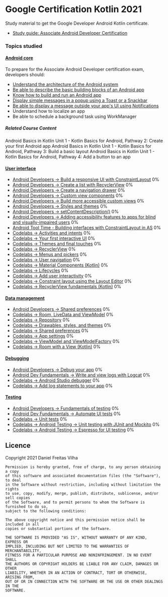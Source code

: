 # Google Certification Kotlin 2021
Study material to get the Google Developer Android Kotlin certificate.
- [Study guide: Associate Android Developer Certification](https://developers.google.com/certification/associate-android-developer/study-guide/)


### Topics studied
#### [Android core](https://developers.google.com/certification/associate-android-developer/study-guide/android-core)
To prepare for the Associate Android Developer certification exam, developers should:
 - [Understand the architecture of the Android system](https://medium.com/@deepamgoel/understanding-android-architecture-1f0fb4b52f90)
 - [Be able to describe the basic building blocks of an Android app](https://medium.com/@blazebnayak/android-fundamentals-building-blocks-and-intents-4ada94407b82)
 - [Know how to build and run an Android app](https://developer.android.com/studio/run)
 - [Display simple messages in a popup using a Toast or a Snackbar](android-core/android-core-certification/app/scr/main/java/com/danielvilha/android_core_certification/MainActivity.kt)
 - [Be able to display a message outside your app's UI using Notifications](https://developer.android.com/training/notify-user/build-notification)
 - Understand how to localize an app
 - Be able to schedule a background task using WorkManager

##### Related Course Content
Android Basics in Kotlin Unit 1 - Kotlin Basics for Android, Pathway 2: Create your first Android app
Android Basics in Kotlin Unit 1 - Kotlin Basics for Android, Pathway 3: Build a basic layout
Android Basics in Kotlin Unit 1 - Kotlin Basics for Android, Pathway 4: Add a button to an app


#### [User interface](https://developers.google.com/certification/associate-android-developer/study-guide/user-interface)
- [Android Developers -> Build a responsive UI with ConstraintLayout]() 0%
- [Android Developers -> Create a list with RecyclerView]() 0%
- [Android Developers -> Create a navigation drawer]() 0%
- [Android Developers -> Custom view components]() 0%
- [Android Developers -> Build more accessible custom views]() 0%
- [Android Developers -> Styles and themes]() 0%
- [Android Developers -> setContentDescription()]() 0%
- [Android Developers -> Adding accessibility features to apps for blind and visually-impaired users]() 0%
- [Android Tool Time - Building interfaces with ConstraintLayout in AS]() 0%
- [Codelabs -> Activities and intents]() 0%
- [Codelabs -> Your first interactive UI]() 0%
- [Codelabs -> Themes and final touches]() 0%
- [Codelabs -> RecyclerView]() 0%
- [Codelabs -> Menus and pickers]() 0%
- [Codelabs -> User navigation]() 0%
- [Codelabs -> Material Components (Kotlin)]() 0%
- [Codelabs -> Lifecycles]() 0%
- [Codelabs -> Add user interactivity]() 0%
- [Codelabs -> Constraint layout using the Layout Editor]() 0%
- [Codelabs -> RecyclerView fundamentals (Kotlin)]() 0%


#### [Data management](https://developers.google.com/certification/associate-android-developer/study-guide/data-management)
- [Android Developers -> Shared preferences]() 0%
- [Codelabs -> Room, LiveData and ViewModel]() 0%
- [Codelabs -> Repository]() 0%
- [Codelabs -> Drawables, styles, and themes]() 0%
- [Codelabs -> Shared preferences]() 0%
- [Codelabs -> App settings]() 0%
- [Codelabs -> ViewModel and ViewModelFactory]() 0%
- [Codelabs -> Room with a View (Kotlin)]() 0%


#### [Debugging](https://developers.google.com/certification/associate-android-developer/study-guide/debugging)
- [Android Developers -> Debug your app]() 0%
- [Android Dev Fundamentals -> Write and view logs with Logcat]() 0%
- [Codelabs -> Android Studio debugger]() 0%
- [Codelabs -> Add log statements to your app]() 0%


#### [Testing](https://developers.google.com/certification/associate-android-developer/study-guide/testing)
- [Android Developers -> Fundamentals of testing]() 0%
- [Android Dev Fundamentals -> Automate UI tests]() 0%
- [Codelabs -> Unit tests]() 0%
- [Codelabs -> Android Testing -> Unit testing with JUnit and Mockito]() 0%
- [Codelabs -> Android Testing -> Espresso for UI testing]() 0%


## Licence
Copyright 2021 Daniel Freitas Vilha
```
Permission is hereby granted, free of charge, to any person obtaining a copy
of this software and associated documentation files (the "Software"), to deal
in the Software without restriction, including without limitation the rights
to use, copy, modify, merge, publish, distribute, sublicense, and/or sell copies
of the Software, and to permit persons to whom the Software is furnished to do so,
subject to the following conditions:

The above copyright notice and this permission notice shall be included in all
copies or substantial portions of the Software.

THE SOFTWARE IS PROVIDED "AS IS", WITHOUT WARRANTY OF ANY KIND, EXPRESS OR
IMPLIED, INCLUDING BUT NOT LIMITED TO THE WARRANTIES OF MERCHANTABILITY,
FITNESS FOR A PARTICULAR PURPOSE AND NONINFRINGEMENT. IN NO EVENT SHALL
THE AUTHORS OR COPYRIGHT HOLDERS BE LIABLE FOR ANY CLAIM, DAMAGES OR OTHER
LIABILITY, WHETHER IN AN ACTION OF CONTRACT, TORT OR OTHERWISE, ARISING FROM,
OUT OF OR IN CONNECTION WITH THE SOFTWARE OR THE USE OR OTHER DEALINGS IN THE
SOFTWARE.
```

